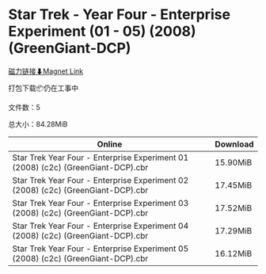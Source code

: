 # Star Trek - Year Four - Enterprise Experiment (01 - 05) (2008) (GreenGiant-DCP)

[磁力链接⬇Magnet Link](magnet:?xt=urn:btih:07a80ee63513dae3d37c23f08f1bfaaacd7c4fae&dn=Star%20Trek%20-%20Year%20Four%20-%20Enterprise%20Experiment%20%2801%20-%2005%29%20%282008%29%20%28GreenGiant-DCP%29)

打包下载📦仍在工事中

文件数：5

总大小：84.28MiB

Online | Download
--- | ---
Star Trek Year Four - Enterprise Experiment 01 (2008) (c2c) (GreenGiant-DCP).cbr | 15.90MiB
Star Trek Year Four - Enterprise Experiment 02 (2008) (c2c) (GreenGiant-DCP).cbr | 17.45MiB
Star Trek Year Four - Enterprise Experiment 03 (2008) (c2c) (GreenGiant-DCP).cbr | 17.52MiB
Star Trek Year Four - Enterprise Experiment 04 (2008) (c2c) (GreenGiant-DCP).cbr | 17.29MiB
Star Trek Year Four - Enterprise Experiment 05 (2008) (c2c) (GreenGiant-DCP).cbr | 16.12MiB